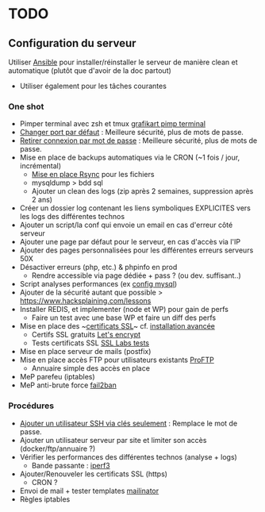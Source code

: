 # TODO

## Configuration du serveur

Utiliser [Ansible](https://www.grafikart.fr/tutoriels/ansible-753) pour installer/réinstaller le serveur de manière clean et automatique (plutôt que d'avoir de la doc partout)
- Utiliser également pour les tâches courantes

### One shot

- Pimper terminal avec zsh et tmux [grafikart pimp terminal](https://www.grafikart.fr/tutoriels/pimp-my-shell-750)
- [Changer port par défaut](https://youtu.be/lXOdDal6qos?t=239) : Meilleure sécurité, plus de mots de passe.
- [Retirer connexion par mot de passe](https://youtu.be/lXOdDal6qos?t=324) : Meilleure sécurité, plus de mots de passe.
- Mise en place de backups automatiques via le CRON (~1 fois / jour, incrémental)
  - [Mise en place Rsync](https://www.youtube.com/watch?v=7Hb32v8e8W0) pour les fichiers
  - mysqldump > bdd sql
  - Ajouter un clean des logs (zip après 2 semaines, suppression après 2 ans)
- Créer un dossier log contenant les liens symboliques EXPLICITES vers les logs des différentes technos
- Ajouter un script/la conf qui envoie un email en cas d'erreur côté serveur
- Ajouter une page par défaut pour le serveur, en cas d'accès via l'IP
- Ajouter des pages personnalisées pour les différentes erreurs serveurs 50X
- Désactiver erreurs (php, etc.) & phpinfo en prod
  - Rendre accessible via page dédiée + pass ? (ou dev. suffisant..)
- Script analyses performances (ex [config mysql](https://www.grafikart.fr/tutoriels/mysql-690))
- Ajouter de la sécurité autant que possible > https://www.hacksplaining.com/lessons
- Installer REDIS, et implementer (node et WP) pour gain de perfs
  - Faire un test avec une base WP et faire un diff des perfs
- Mise en place des ~[certificats SSL](https://www.grafikart.fr/tutoriels/apache-ssl-letsencrypt-746)~ cf. [installation avancée](https://www.grafikart.fr/tutoriels/nginx-ssl-letsencrypt-747)
  - Certifs SSL gratuits [Let's encrypt](https://letsencrypt.org/fr/)
  - Tests certificats SSL [SSL Labs tests](https://www.ssllabs.com/ssltest/)
- Mise en place serveur de mails (postfix)
- Mise en place accès FTP pour utilisateurs existants [ProFTP](https://www.grafikart.fr/tutoriels/proftpd-755)
  - Annuaire simple des accès en place
- MeP parefeu (iptables)
- MeP anti-brute force [fail2ban](https://www.grafikart.fr/tutoriels/fail2ban-698)

### Procédures

- [Ajouter un utilisateur SSH via clés seulement](https://youtu.be/lXOdDal6qos?t=449) : Remplace le mot de passe.
- Ajouter un utilisateur serveur par site et limiter son accès (docker/ftp/annuaire ?)
- Vérifier les performances des différentes technos (analyse + logs)
  - Bande passante : [iperf3](https://github.com/esnet/iperf)
- Ajouter/Renouveler les certificats SSL (https)
  - CRON ?
- Envoi de mail + tester templates [mailinator](https://www.mailinator.com/)
- Règles iptables

